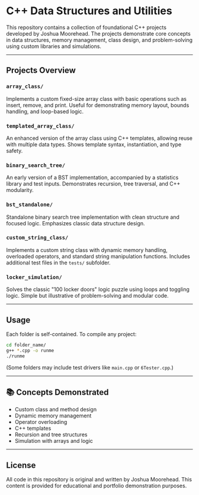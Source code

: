 # C++ Data Structures and Utilities

This repository contains a collection of foundational C++ projects developed by Joshua Moorehead. The projects demonstrate core concepts in data structures, memory management, class design, and problem-solving using custom libraries and simulations.

---

##  Projects Overview

### `array_class/`
Implements a custom fixed-size array class with basic operations such as insert, remove, and print. Useful for demonstrating memory layout, bounds handling, and loop-based logic.

### `templated_array_class/`
An enhanced version of the array class using C++ templates, allowing reuse with multiple data types. Shows template syntax, instantiation, and type safety.

### `binary_search_tree/`
An early version of a BST implementation, accompanied by a statistics library and test inputs. Demonstrates recursion, tree traversal, and C++ modularity.

### `bst_standalone/`
Standalone binary search tree implementation with clean structure and focused logic. Emphasizes classic data structure design.

### `custom_string_class/`
Implements a custom string class with dynamic memory handling, overloaded operators, and standard string manipulation functions. Includes additional test files in the `tests/` subfolder.

### `locker_simulation/`
Solves the classic "100 locker doors" logic puzzle using loops and toggling logic. Simple but illustrative of problem-solving and modular code.

---

## Usage

Each folder is self-contained. To compile any project:

```bash
cd folder_name/
g++ *.cpp -o runme
./runme
```

(Some folders may include test drivers like `main.cpp` or `6Tester.cpp`.)

---

## 📚 Concepts Demonstrated

- Custom class and method design
- Dynamic memory management
- Operator overloading
- C++ templates
- Recursion and tree structures
- Simulation with arrays and logic

---

## License

All code in this repository is original and written by Joshua Moorehead. This content is provided for educational and portfolio demonstration purposes.
